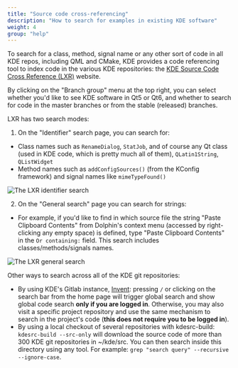 ```yaml
---
title: "Source code cross-referencing"
description: "How to search for examples in existing KDE software"
weight: 4
group: "help"
---
```


To search for a class, method, signal name or any other sort of code in all KDE repos, including QML and CMake, KDE provides a code referencing tool to index code in the various KDE repositories: the [KDE Source Code Cross Reference (LXR)](https://lxr.kde.org/) website.

By clicking on the "Branch group" menu at the top right, you can select whether you'd like to see KDE software in Qt5 or Qt6, and whether to search for code in the master branches or from the stable (released) branches.

LXR has two search modes:

1. On the "Identifier" search page, you can search for:
  * Class names such as `RenameDialog`, `StatJob`, and of course any Qt class (used in KDE code, which is pretty much all of them), `QLatin1String`, `QListWidget`
  * Method names such as `addConfigSources()` (from the KConfig framework) and signal names like `mimeTypeFound()`

![The LXR identifier search](../../../content/docs/getting-started/building/help-crossreferencing/lxr-identifier.webp)

2. On the "General search" page you can search for strings:
  * For example, if you'd like to find in which source file the string "Paste Clipboard Contents" from Dolphin's context menu (accessed by right-clicking any empty space) is defined, type "Paste Clipboard Contents" in the `Or containing:` field. This search includes classes/methods/signals names.

![The LXR general search](../../../content/docs/getting-started/building/help-crossreferencing/lxr-general.webp)

Other ways to search across all of the KDE git repositories:

* By using KDE's Gitlab instance, [Invent](https://invent.kde.org): pressing `/` or clicking on the search bar from the home page will trigger global search and show global code search **only if you are logged in**. Otherwise, you may also visit a specific project repository and use the same mechanism to search in the project's code (**this does not require you to be logged in**).
* By using a local checkout of several repositories with kdesrc-build: `kdesrc-build --src-only` will download the source code of more than 300 KDE git repositories in ~/kde/src. You can then search inside this directory using any tool. For example: `grep "search query" --recursive --ignore-case`.

